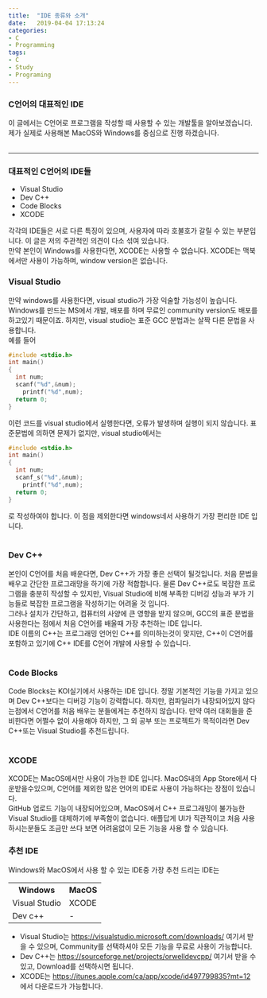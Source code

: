 ```yaml
---
title:  "IDE 종류와 소개"
date:   2019-04-04 17:13:24
categories:
- C
- Programming
tags:
- C
- Study
- Programing
---
```

<h3>C언어의 대표적인 IDE</h3>

이 글에서는 C언어로 프로그램을 작성할 때 사용할 수 있는 개발툴을 알아보겠습니다. 제가 실제로 사용해본 MacOS와 Windows를 중심으로 진행 하겠습니다.<br><br>

<hr>

### 대표적인 C언어의 IDE들<br>

* Visual Studio
* Dev C++
* Code Blocks
* XCODE

각각의 IDE들은 서로 다른 특징이 있으며, 사용자에 따라 호불호가 갈릴 수 있는 부분입니다. 이 글은 저의 주관적인 의견이 다소 섞여 있습니다.<br>
만약 본인이 Windows를 사용한다면, XCODE는 사용할 수 없습니다. XCODE는 맥북에서만 사용이 가능하며, window version은 없습니다.

### Visual Studio
만약 windows를 사용한다면, visual studio가 가장 익술할 가능성이 높습니다. Windows를 만드는 MS에서 개발, 배포를 하며 무료인 community version도 배포를 하고있기 때문이죠.
하지만, visual studio는 표준 GCC 분법과는 살짝 다른 문법을 사용합니다.<br>예를 들어
```cpp
#include <stdio.h>
int main()
{
  int num;
  scanf("%d",&num);
	printf("%d",num);
  return 0;
}
```

이런 코드를 visual studio에서 실행한다면, 오류가 발생하며 실행이 되지 않습니다. 표준문법에 의하면 문제가 없지만, visual studio에서는 
```cpp
#include <stdio.h>
int main()
{
  int num;
  scanf_s("%d",&num);
	printf("%d",num);
  return 0;
}
```
로 작성하여야 합니다. 이 점을 제외한다면 windows네서 사용하기 가장 편리한 IDE 입니다.<br><br>

### Dev C++
본인이 C언어를 처음 배운다면, Dev C++가 가장 좋은 선택이 될것입니다. 처음 문법을 배우고 간단한 프로그래망을 하기에 가장 적합합니다.
물론 Dev C++로도 복잡한 프로그램을 충분히 작성할 수 있지만, Visual Studio에 비해 부족한 디버깅 성능과 부가 기능들로 복잡한 프로그램을 작성하기는 어려울 것 입니다.<br>
그러나 설치가 간단하고, 컴퓨터의 사양에 큰 영향을 받지 않으며, GCC의 표준 문법을 사용한다는 점에서 처음 C언어를 배울때 가장 추천하는 IDE 입니다.<br>
IDE 이름의 C++는 프로그래밍 언어인 C++를 의미하는것이 맞지만, C++이 C언어를 포함하고 있기에 C++ IDE를 C언어 개발에 사용할 수 있습니다.<br><br>

### Code Blocks
Code Blocks는 KOI실기에서 사용하는 IDE 입니다. 정말 기본적인 기능을 가지고 있으며 Dev C++보다는 디버깅 기능이 강력합니다.
하지만, 컴파일러가 내장되어있지 않다는점에서 C언어를 처음 배우는 분들에게는 추천하지 않습니다. 만약 여러 대회들을 준비한다면 어쩔수 없이 사용해야 하지만,
 그 외 공부 또는 프로젝트가 목적이라면 Dev C++또는 Visual Studio를 추천드립니다.<br><br>
 
### XCODE 
 XCODE는 MacOS에서만 사용이 가능한 IDE 입니다. MacOS내의 App Store에서 다운받을수있으며, C언어를 제외한 많은 언어의 IDE로 사용이 가능하다는 장점이 있습니다.<br>GitHub 업로드 기능이 내장되어있으며, MacOS에서 C++ 프로그래밍이 불가능한 Visual Studio를 대체하기에 부족함이 없습니다.
 애플답게 UI가 직관적이고 처음 사용하시는분들도 조금만 쓰다 보면 어려움없이 모든 기능을 사용 할 수 있습니다.
 
### 추천 IDE
 Windows와 MacOS에서 사용 할 수 있는 IDE중 가장 추천 드리는 IDE는<br>
 <table>
  <tr> <th>Windows</th> <th>MacOS</th> </tr>
  <tr> <td>Visual Studio</td> <td>XCODE</td> </tr>
  <tr> <td>Dev c++</td> <td>-</td> </tr>
</table>

* Visual Studio는 https://visualstudio.microsoft.com/downloads/ 여기서 받을 수 있으며, Community를 선택하셔야 모든 기능을 무료로 사용이 가능합니다.
* Dev C++는 https://sourceforge.net/projects/orwelldevcpp/ 여기서 받을 수 있고, Download를 선택하시면 됩니다.
* XCODE는 https://itunes.apple.com/ca/app/xcode/id497799835?mt=12 에서 다운로드가 가능합니다.
